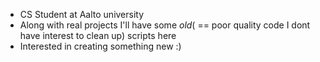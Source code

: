 - CS Student at Aalto university 
- Along with real projects I'll have some _old_( == poor quality code I dont have interest to clean up) scripts here
- Interested in creating something new :)
